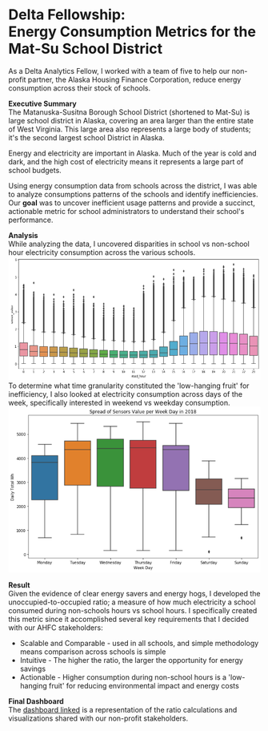 # Delta Fellowship: <br>Energy Consumption Metrics for the Mat-Su School District
As a Delta Analytics Fellow, I worked with a team of five to help our non-profit partner, the Alaska Housing Finance Corporation, reduce energy consumption across their stock of schools. 

**Executive Summary**<br>
The Matanuska-Susitna Borough School District (shortened to Mat-Su) is large school district in Alaska, covering an area larger than the entire state of West Virginia. This large area also represents a large body of students; it's the second largest school District in Alaska.

Energy and electricity are important in Alaska. Much of the year is cold and dark, and the high cost of electricity means it represents a large part of school budgets.

Using energy consumption data from schools across the district, I was able to analyze consumptions patterns of the schools and identify inefficiencies. Our **goal** was to uncover inefficient usage patterns and provide a succinct, actionable metric for school administrators to understand their school's performance.

**Analysis**<br>
While analyzing the data, I uncovered disparities in school vs non-school hour electricity consumption across the various schools.
<img src='ahfc_hourly_boxplot.png'>
<br>To determine what time granularity constituted the 'low-hanging fruit' for inefficiency, I also looked at electricity consumption across days of the week, specifically interested in weekend vs weekday consumption.
<img src='weekday_sensor_boxplot.png'>

**Result**<br>
Given the evidence of clear energy savers and energy hogs, I developed the unoccupied-to-occupied ratio; a measure of how much electricity a school consumed during non-schools hours vs school hours. I specifically created this metric since it accomplished several key requirements that I decided with our AHFC stakeholders:
* Scalable and Comparable - used in all schools, and simple methodology means comparison across schools is simple
* Intuitive - The higher the ratio, the larger the opportunity for energy savings
* Actionable - Higher consumption during non-school hours is a 'low-hanging fruit' for reducing environmental impact and energy costs

**Final Dashboard**<br>
The <a href="https://public.tableau.com/profile/alex.wolz#!/vizhome/matsu_ratios_public/MatSuRatioDash">dashboard linked</a> is a representation of the ratio calculations and visualizations shared with our non-profit stakeholders.

